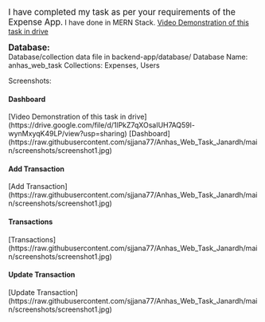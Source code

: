 <span style="font-size:larger;">I have completed my task as per your requirements of the Expense App.</span>
I have done in MERN Stack.
[Video Demonstration of this task in drive](https://drive.google.com/file/d/1lPkZ7qXOsaIUH7AQ59l-wynMxyqK49LP/view?usp=sharing)

<div style="font-size:larger;font-weight:bold;">Database:</div>
Database/collection data file in backend-app/database/
Database Name: anhas_web_task
Collections: Expenses, Users

Screenshots:
<h4>Dashboard</h4>
[Video Demonstration of this task in drive](https://drive.google.com/file/d/1lPkZ7qXOsaIUH7AQ59l-wynMxyqK49LP/view?usp=sharing)
[Dashboard](https://raw.githubusercontent.com/sjjana77/Anhas_Web_Task_Janardh/main/screenshots/screenshot1.jpg)

<h4>Add Transaction</h4>
[Add Transaction](https://raw.githubusercontent.com/sjjana77/Anhas_Web_Task_Janardh/main/screenshots/screenshot1.jpg)

<h4>Transactions</h4>
[Transactions](https://raw.githubusercontent.com/sjjana77/Anhas_Web_Task_Janardh/main/screenshots/screenshot1.jpg)

<h4>Update Transaction</h4>
[Update Transaction](https://raw.githubusercontent.com/sjjana77/Anhas_Web_Task_Janardh/main/screenshots/screenshot1.jpg)
